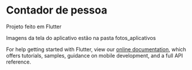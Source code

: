 # Contador de pessoa

Projeto feito em Flutter

Imagens da tela do aplicativo estão na pasta fotos_aplicativos

For help getting started with Flutter, view our
[online documentation](https://flutter.dev/docs), which offers tutorials,
samples, guidance on mobile development, and a full API reference.
